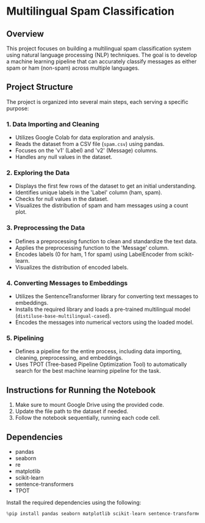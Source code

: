 # Multilingual Spam Classification

## Overview

This project focuses on building a multilingual spam classification system using natural language processing (NLP) techniques. The goal is to develop a machine learning pipeline that can accurately classify messages as either spam or ham (non-spam) across multiple languages.

## Project Structure

The project is organized into several main steps, each serving a specific purpose:

### 1. Data Importing and Cleaning

- Utilizes Google Colab for data exploration and analysis.
- Reads the dataset from a CSV file (`spam.csv`) using pandas.
- Focuses on the 'v1' (Label) and 'v2' (Message) columns.
- Handles any null values in the dataset.

### 2. Exploring the Data

- Displays the first few rows of the dataset to get an initial understanding.
- Identifies unique labels in the 'Label' column (ham, spam).
- Checks for null values in the dataset.
- Visualizes the distribution of spam and ham messages using a count plot.

### 3. Preprocessing the Data

- Defines a preprocessing function to clean and standardize the text data.
- Applies the preprocessing function to the 'Message' column.
- Encodes labels (0 for ham, 1 for spam) using LabelEncoder from scikit-learn.
- Visualizes the distribution of encoded labels.

### 4. Converting Messages to Embeddings

- Utilizes the SentenceTransformer library for converting text messages to embeddings.
- Installs the required library and loads a pre-trained multilingual model (`distiluse-base-multilingual-cased`).
- Encodes the messages into numerical vectors using the loaded model.

### 5. Pipelining

- Defines a pipeline for the entire process, including data importing, cleaning, preprocessing, and embeddings.
- Uses TPOT (Tree-based Pipeline Optimization Tool) to automatically search for the best machine learning pipeline for the task.

## Instructions for Running the Notebook

1. Make sure to mount Google Drive using the provided code.
2. Update the file path to the dataset if needed.
3. Follow the notebook sequentially, running each code cell.

## Dependencies

- pandas
- seaborn
- re
- matplotlib
- scikit-learn
- sentence-transformers
- TPOT

Install the required dependencies using the following:

```python
%pip install pandas seaborn matplotlib scikit-learn sentence-transformers TPOT
